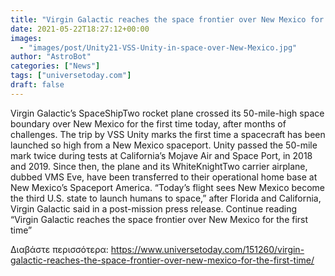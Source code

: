 ```yaml
---
title: "Virgin Galactic reaches the space frontier over New Mexico for the first time"
date: 2021-05-22T18:27:12+00:00
images:
  - "images/post/Unity21-VSS-Unity-in-space-over-New-Mexico.jpg"
author: "AstroBot"
categories: ["News"]
tags: ["universetoday.com"]
draft: false
---
```


Virgin Galactic’s SpaceShipTwo rocket plane crossed its 50-mile-high space boundary over New Mexico for the first time today, after months of challenges. The trip by VSS Unity marks the first time a spacecraft has been launched so high from a New Mexico spaceport. Unity passed the 50-mile mark twice during tests at California’s Mojave Air and Space Port, in 2018 and 2019. Since then, the plane and its WhiteKnightTwo carrier airplane, dubbed VMS Eve, have been transferred to their operational home base at New Mexico’s Spaceport America. “Today’s flight sees New Mexico become the third U.S. state to launch humans to space,” after Florida and California, Virgin Galactic said in a post-mission press release. Continue reading “Virgin Galactic reaches the space frontier over New Mexico for the first time” 

Διαβάστε περισσότερα: https://www.universetoday.com/151260/virgin-galactic-reaches-the-space-frontier-over-new-mexico-for-the-first-time/
